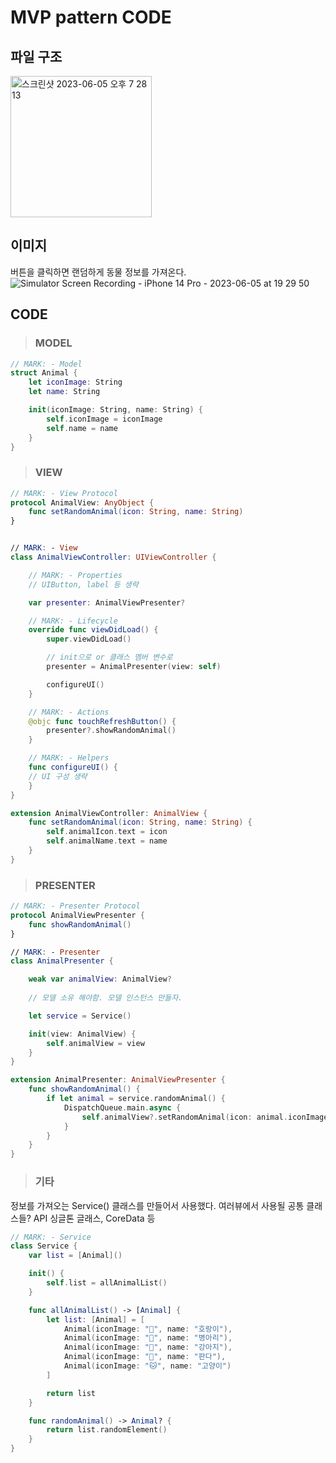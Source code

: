 # MVP pattern CODE

## 파일 구조
<img width="226" alt="스크린샷 2023-06-05 오후 7 28 13" src="https://github.com/jaehoon9186/study/assets/83233720/495996e5-003a-4119-b02e-d7afcc9e0182">

## 이미지
버튼을 클릭하면 랜덤하게 동물 정보를 가져온다. 
![Simulator Screen Recording - iPhone 14 Pro - 2023-06-05 at 19 29 50](https://github.com/jaehoon9186/study/assets/83233720/83aebd64-eddc-476c-8d17-5ef9c6fc791a)


## CODE
> ### MODEL
```swift
// MARK: - Model
struct Animal {
    let iconImage: String
    let name: String

    init(iconImage: String, name: String) {
        self.iconImage = iconImage
        self.name = name
    }
}
```
> ### VIEW
```swift
// MARK: - View Protocol
protocol AnimalView: AnyObject {
    func setRandomAnimal(icon: String, name: String)
}


// MARK: - View
class AnimalViewController: UIViewController {

    // MARK: - Properties
    // UIButton, label 등 생략

    var presenter: AnimalViewPresenter?

    // MARK: - Lifecycle
    override func viewDidLoad() {
        super.viewDidLoad()

        // init으로 or 클래스 멤버 변수로
        presenter = AnimalPresenter(view: self)

        configureUI()
    }

    // MARK: - Actions
    @objc func touchRefreshButton() {
        presenter?.showRandomAnimal()
    }

    // MARK: - Helpers
    func configureUI() {
    // UI 구성 생략
    }
}

extension AnimalViewController: AnimalView {
    func setRandomAnimal(icon: String, name: String) {
        self.animalIcon.text = icon
        self.animalName.text = name
    }
}

```

> ### PRESENTER
```swift
// MARK: - Presenter Protocol
protocol AnimalViewPresenter {
    func showRandomAnimal()
}

// MARK: - Presenter
class AnimalPresenter {

    weak var animalView: AnimalView?
    
    // 모델 소유 해야함. 모델 인스턴스 만들자. 

    let service = Service()

    init(view: AnimalView) {
        self.animalView = view
    }
}

extension AnimalPresenter: AnimalViewPresenter {
    func showRandomAnimal() {
        if let animal = service.randomAnimal() {
            DispatchQueue.main.async {
                self.animalView?.setRandomAnimal(icon: animal.iconImage, name: animal.name)
            }
        }
    }
}

```

> ### 기타 
정보를 가져오는 Service() 클래스를 만들어서 사용했다. 
여러뷰에서 사용될 공통 클래스들?
API 싱글톤 글래스, CoreData 등
```swift
// MARK: - Service
class Service {
    var list = [Animal]()

    init() {
        self.list = allAnimalList()
    }

    func allAnimalList() -> [Animal] {
        let list: [Animal] = [
            Animal(iconImage: "🐯", name: "호랑이"),
            Animal(iconImage: "🐥", name: "병아리"),
            Animal(iconImage: "🐶", name: "강아지"),
            Animal(iconImage: "🐼", name: "판다"),
            Animal(iconImage: "🐱", name: "고양이")
        ]

        return list
    }

    func randomAnimal() -> Animal? {
        return list.randomElement()
    }
}
```
